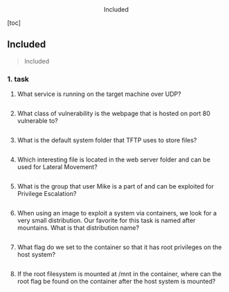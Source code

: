 <center>Included</center>





[toc]



## Included

> Included





### 1. task

1. What service is running on the target machine over UDP?

```shell
```

2. What class of vulnerability is the webpage that is hosted on port 80 vulnerable to?

```shell
```

3. What is the default system folder that TFTP uses to store files?

```shell
```

4. Which interesting file is located in the web server folder and can be used for Lateral Movement?

```shell
```

5. What is the group that user Mike is a part of and can be exploited for Privilege Escalation?

```shell
```

6. When using an image to exploit a system via containers, we look for a very small distribution. Our favorite for this task is named after mountains. What is that distribution name?

```shell
```

7. What flag do we set to the container so that it has root privileges on the host system?

```shell
```

8. If the root filesystem is mounted at /mnt in the container, where can the root flag be found on the container after the host system is mounted?

```shell

```







